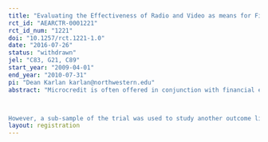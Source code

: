 ```yaml
---
title: "Evaluating the Effectiveness of Radio and Video as means for Financial Education among Low-Income Households in Cusco, Peru"
rct_id: "AEARCTR-0001221"
rct_id_num: "1221"
doi: "10.1257/rct.1221-1.0"
date: "2016-07-26"
status: "withdrawn"
jel: "C83, G21, C89"
start_year: "2009-04-01"
end_year: "2010-07-31"
pi: "Dean Karlan karlan@northwestern.edu"
abstract: "Microcredit is often offered in conjunction with financial education services to train clients through pre-existing infrastructure. In Peru, we attempted to evaluate the impact of a technology-based financial literacy program on microcredit clients’ financial behavior. Low implementation levels led to a discontinuation of the evaluation.

However, a sub-sample of the trial was used to study another outcome linked to financial services and loan use. Policymakers and microfinance institutions (MFIs) often claim to target poor entrepreneurs who then invest loan proceeds in their businesses. Typically in non-research settings these claims are assessed using readily available but unverified self-reports from client loan applications. Alternatively, independent surveyors could directly elicit how borrowers spent their loan proceeds. That too, however, could suffer from deliberate misreporting. We use data from the Peru trial and another trial in the Philippines in which independent surveyors elicited loan use both directly (i.e., by asking how individuals spent their loan proceeds) and indirectly (i.e., through a list-randomization technique that allows individuals to hide their answer from the surveyor). We find that direct elicitation under-reports the non-enterprise uses of loan proceeds."
layout: registration
---
```


